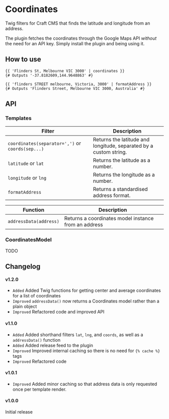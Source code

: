 # Coordinates
Twig filters for Craft CMS that finds the latitude and longitude from an address.

The plugin fetches the coordinates through the Google Maps API *without* the need for an API key. Simply install the plugin and being using it.

## How to use

```twig
{{ 'Flinders St, Melbourne VIC 3000' | coordinates }}
{# Outputs '-37.8182609,144.9648863' #}

{{ 'flinders STREET melbourne, Victoria, 3000' | formatAddress }}
{# Outputs 'Flinders Street, Melbourne VIC 3000, Australia' #}
```

## API

### Templates

Filter                                           | Description
-------------------------------------------------|------------------------------------------------------------------
`coordinates(separator=',')` or `coords(sep...)` | Returns the latitude and longitude, separated by a custom string.
`latitude` or `lat`                              | Returns the latitude as a number.
`longitude` or `lng`                             | Returns the longitude as a number.
`formatAddress`                                  | Returns a standardised address format.

Function               | Description
-----------------------|--------------------------------------------------------------------
`addressData(address)` | Returns a coordinates model instance from an address

### CoordinatesModel

TODO


## Changelog

#### v1.2.0
- `Added` Added Twig functions for getting center and average coordinates for a list of coordinates
- `Improved` `addressData()` now returns a Coordinates model rather than a plain object
- `Improved` Refactored code and improved API

#### v1.1.0
- `Added` Added shorthand filters `lat`, `lng`, and `coords`, as well as a `addressData()` function
- `Added` Added release feed to the plugin
- `Improved` Improved internal caching so there is no need for `{% cache %}` tags
- `Improved` Refactored code

#### v1.0.1

- `Improved` Added minor caching so that address data is only requested once per template render.

#### v1.0.0

Initial release
